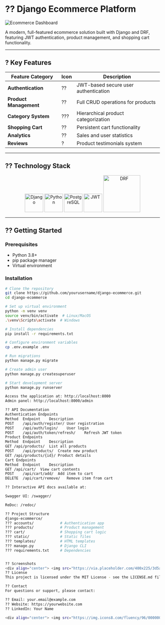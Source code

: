 # ?? Django Ecommerce Platform

![Ecommerce Dashboard](https://miro.medium.com/max/1400/1*ZdpddX3zJhL6h4v4Z4S1jw.png)

A modern, full-featured ecommerce solution built with Django and DRF, featuring JWT authentication, product management, and shopping cart functionality.

---

## ? Key Features

<div align="center">

| Feature Category | Icon | Description |
|------------------|------|-------------|
| **Authentication** | ?? | JWT-based secure user authentication |
| **Product Management** | ?? | Full CRUD operations for products |
| **Category System** | ??? | Hierarchical product categorization |
| **Shopping Cart** | ?? | Persistent cart functionality |
| **Analytics** | ?? | Sales and user statistics |
| **Reviews** | ? | Product testimonials system |

</div>

---

## ?? Technology Stack

<div align="center">
  <img src="https://cdn.jsdelivr.net/gh/devicons/devicon/icons/django/django-plain.svg" width="60" title="Django"/>
  <img src="https://cdn.jsdelivr.net/gh/devicons/devicon/icons/python/python-original.svg" width="60" title="Python"/>
  <img src="https://cdn.jsdelivr.net/gh/devicons/devicon/icons/postgresql/postgresql-original.svg" width="60" title="PostgreSQL"/>
  <img src="https://jwt.io/img/pic_logo.svg" width="60" title="JWT"/>
  <img src="https://www.django-rest-framework.org/img/logo.png" width="120" title="DRF"/>
</div>

---

## ?? Getting Started

### Prerequisites
- Python 3.8+
- pip package manager
- Virtual environment

### Installation

```bash
# Clone the repository
git clone https://github.com/yourusername/django-ecommerce.git
cd django-ecommerce

# Set up virtual environment
python -m venv venv
source venv/bin/activate  # Linux/MacOS
.\venv\Scripts\activate  # Windows

# Install dependencies
pip install -r requirements.txt

# Configure environment variables
cp .env.example .env

# Run migrations
python manage.py migrate

# Create admin user
python manage.py createsuperuser

# Start development server
python manage.py runserver

Access the application at: http://localhost:8000
Admin panel: http://localhost:8000/admin

?? API Documentation
Authentication Endpoints
Method	Endpoint	Description
POST	/api/auth/register/	User registration
POST	/api/auth/login/	User login
POST	/api/auth/token/refresh/	Refresh JWT token
Product Endpoints
Method	Endpoint	Description
GET	/api/products/	List all products
POST	/api/products/	Create new product
GET	/api/products/{id}/	Product details
Cart Endpoints
Method	Endpoint	Description
GET	/api/cart/	View cart contents
POST	/api/cart/add/	Add item to cart
DELETE	/api/cart/remove/	Remove item from cart

?? Interactive API docs available at:

Swagger UI: /swagger/

ReDoc: /redoc/

?? Project Structure
django-ecommerce/
??? accounts/            # Authentication app
??? products/            # Product management
??? cart/                # Shopping cart logic
??? static/              # Static files
??? templates/           # HTML templates
??? manage.py            # Django CLI
??? requirements.txt     # Dependencies


?? Screenshots
<div align="center"> <img src="https://via.placeholder.com/400x225/3d5a80/ffffff?text=Product+Page" width="45%"> <img src="https://via.placeholder.com/400x225/3d5a80/ffffff?text=Shopping+Cart" width="45%"> </div>
?? License
This project is licensed under the MIT License - see the LICENSE.md file for details.

?? Contact
For questions or support, please contact:

?? Email: your.email@example.com
?? Website: https://yourwebsite.com
?? LinkedIn: Your Name

<div align="center"> <img src="https://img.icons8.com/fluency/96/000000/shopping-cart.png" alt="Cart Icon"> <img src="https://img.icons8.com/color/96/000000/django.png" alt="Django Icon"> </div> ```

